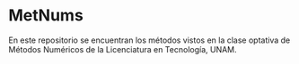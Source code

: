 # MetNums
En este repositorio se encuentran los  métodos vistos en la clase optativa de Métodos Numéricos de la Licenciatura en Tecnología, UNAM.
